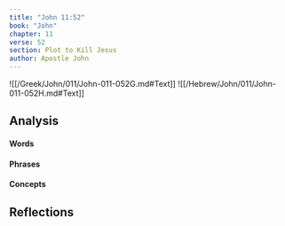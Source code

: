 ```yaml
---
title: "John 11:52"
book: "John"
chapter: 11
verse: 52
section: Plot to Kill Jesus
author: Apostle John
---
```

![[/Greek/John/011/John-011-052G.md#Text]]
![[/Hebrew/John/011/John-011-052H.md#Text]]

## Analysis

#### Words

#### Phrases

#### Concepts

## Reflections
